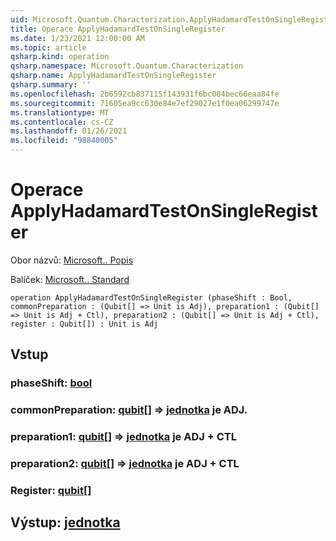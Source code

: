 ```yaml
---
uid: Microsoft.Quantum.Characterization.ApplyHadamardTestOnSingleRegister
title: Operace ApplyHadamardTestOnSingleRegister
ms.date: 1/23/2021 12:00:00 AM
ms.topic: article
qsharp.kind: operation
qsharp.namespace: Microsoft.Quantum.Characterization
qsharp.name: ApplyHadamardTestOnSingleRegister
qsharp.summary: ''
ms.openlocfilehash: 2b6592cb837115f143931f6bc084bec66eaa84fe
ms.sourcegitcommit: 71605ea9cc630e84e7ef29027e1f0ea06299747e
ms.translationtype: MT
ms.contentlocale: cs-CZ
ms.lasthandoff: 01/26/2021
ms.locfileid: "98840005"
---
```

# <a name="applyhadamardtestonsingleregister-operation"></a>Operace ApplyHadamardTestOnSingleRegister

Obor názvů: [Microsoft.. Popis](xref:Microsoft.Quantum.Characterization)

Balíček: [Microsoft.. Standard](https://nuget.org/packages/Microsoft.Quantum.Standard)




```qsharp
operation ApplyHadamardTestOnSingleRegister (phaseShift : Bool, commonPreparation : (Qubit[] => Unit is Adj), preparation1 : (Qubit[] => Unit is Adj + Ctl), preparation2 : (Qubit[] => Unit is Adj + Ctl), register : Qubit[]) : Unit is Adj
```


## <a name="input"></a>Vstup

### <a name="phaseshift--bool"></a>phaseShift: [bool](xref:microsoft.quantum.lang-ref.bool)




### <a name="commonpreparation--qubit--unit--is-adj"></a>commonPreparation: [qubit](xref:microsoft.quantum.lang-ref.qubit)[] => [jednotka](xref:microsoft.quantum.lang-ref.unit)  je ADJ.




### <a name="preparation1--qubit--unit--is-adj--ctl"></a>preparation1: [qubit](xref:microsoft.quantum.lang-ref.qubit)[] => [jednotka](xref:microsoft.quantum.lang-ref.unit)  je ADJ + CTL




### <a name="preparation2--qubit--unit--is-adj--ctl"></a>preparation2: [qubit](xref:microsoft.quantum.lang-ref.qubit)[] => [jednotka](xref:microsoft.quantum.lang-ref.unit)  je ADJ + CTL




### <a name="register--qubit"></a>Register: [qubit](xref:microsoft.quantum.lang-ref.qubit)[]





## <a name="output--unit"></a>Výstup: [jednotka](xref:microsoft.quantum.lang-ref.unit)

